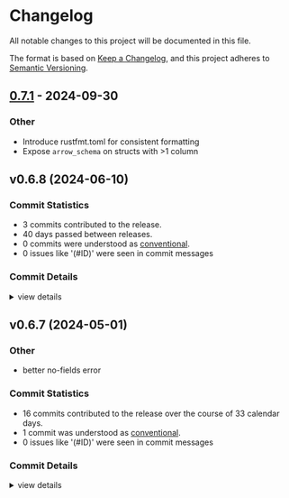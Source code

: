 # Changelog

All notable changes to this project will be documented in this file.

The format is based on [Keep a Changelog](https://keepachangelog.com/en/1.0.0/),
and this project adheres to [Semantic Versioning](https://semver.org/spec/v2.0.0.html).

## [0.7.1](https://github.com/Swoorup/arrow-convert/compare/arrow_convert_derive-v0.7.0...arrow_convert_derive-v0.7.1) - 2024-09-30

### Other

- Introduce rustfmt.toml for consistent formatting
- Expose `arrow_schema` on structs with >1 column

## v0.6.8 (2024-06-10)

### Commit Statistics

<csr-read-only-do-not-edit/>

 - 3 commits contributed to the release.
 - 40 days passed between releases.
 - 0 commits were understood as [conventional](https://www.conventionalcommits.org).
 - 0 issues like '(#ID)' were seen in commit messages

### Commit Details

<csr-read-only-do-not-edit/>

<details><summary>view details</summary>

 * **Uncategorized**
    - Bump version ([`8105051`](https://github.com/Swoorup/arrow-convert/commit/8105051ce086b2fa847cd18c0e8245da172e8c35))
    - Merge pull request #8 from Swoorup/sj-update-arrow ([`4ccca87`](https://github.com/Swoorup/arrow-convert/commit/4ccca876e62c2b65ec38ed788e0d22ffa7cdbc0a))
    - Update `UnionArray::try_new` usage ([`aa7688f`](https://github.com/Swoorup/arrow-convert/commit/aa7688fc4a8be859b497d0f2e6fbcfb6b7abc6c2))
</details>

## v0.6.7 (2024-05-01)

<csr-id-566214e43993bb60277d1849383a88f1c4c9bd30/>

### Other

 - <csr-id-566214e43993bb60277d1849383a88f1c4c9bd30/> better no-fields error

### Commit Statistics

<csr-read-only-do-not-edit/>

 - 16 commits contributed to the release over the course of 33 calendar days.
 - 1 commit was understood as [conventional](https://www.conventionalcommits.org).
 - 0 issues like '(#ID)' were seen in commit messages

### Commit Details

<csr-read-only-do-not-edit/>

<details><summary>view details</summary>

 * **Uncategorized**
    - Release arrow_convert_derive v0.6.7, arrow_convert v0.6.7 ([`4ba848f`](https://github.com/Swoorup/arrow-convert/commit/4ba848fe6a91f4f4e3f1aafdbc14c1a834f28e40))
    - Added changelogs ([`c50cd3b`](https://github.com/Swoorup/arrow-convert/commit/c50cd3b011d55c31afe6888023d5f9e53ef014b2))
    - Release arrow_convert_derive v0.6.7, arrow_convert v0.6.7 ([`60d2ccc`](https://github.com/Swoorup/arrow-convert/commit/60d2ccc51055d4937866e4aa981a92a573fa54d6))
    - Merge pull request #6 from aldanor/feature/more-attrs ([`aa60656`](https://github.com/Swoorup/arrow-convert/commit/aa60656a69e6283e49fde75ce502500d4760e409))
    - Initial support for arrow_field(name = "...") ([`fa20bd4`](https://github.com/Swoorup/arrow-convert/commit/fa20bd4056c65c36b258896e9e020cc445c4ff45))
    - Better no-fields error ([`566214e`](https://github.com/Swoorup/arrow-convert/commit/566214e43993bb60277d1849383a88f1c4c9bd30))
    - Migrate to syn 2.0 crate ([`f66efbe`](https://github.com/Swoorup/arrow-convert/commit/f66efbe0cef7630d0ec2a29336ed1f9ff211d412))
    - Remove need for Native type, added array[u8] and string reference serialisation ([`a67d32e`](https://github.com/Swoorup/arrow-convert/commit/a67d32ea8f708d2487941e6d7a933fbd484a3d12))
    - Rework IntoArrowArrayIterator to ArrowArrayIterable using a lending iterator ([`5ed817c`](https://github.com/Swoorup/arrow-convert/commit/5ed817c0c13ec258f8ef074986b30237c2391efc))
    - Fix panic message compilation error in derive_struct ([`4b166b0`](https://github.com/Swoorup/arrow-convert/commit/4b166b0cc49a48338b3cdcd7d67e3dc077fba52a))
    - Unify cargo.toml and bump version ([`8bfdb23`](https://github.com/Swoorup/arrow-convert/commit/8bfdb23e6291aea22b445fe5eb941e3caa25bb87))
    - Merge pull request #2 from Swoorup/sj-migrate-to-arrow ([`37e78ca`](https://github.com/Swoorup/arrow-convert/commit/37e78ca9465de7496f340b3afbee78f5d7b35805))
    - Added support for arrays ([`6ae0e04`](https://github.com/Swoorup/arrow-convert/commit/6ae0e04ca86447f8197f679a67cdf8029a92f798))
    - Fix field accesses serializing when using names like `min` and `max` ([`dd1fa17`](https://github.com/Swoorup/arrow-convert/commit/dd1fa17aff5afb528012769529de95e2ae7502f0))
    - Merge pull request #1 from Swoorup/sj-migrate-to-arrow ([`cc32c2f`](https://github.com/Swoorup/arrow-convert/commit/cc32c2fa21aff22807c1758f87a64c3d0ad61f3a))
    - Ported arrow2-convert to use arrow-rs library. ([`1e4c016`](https://github.com/Swoorup/arrow-convert/commit/1e4c016891f1127ad91dbe0ba445d4b478bd9233))
</details>

